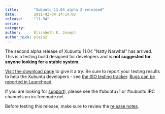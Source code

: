 ```yaml
---
title:       "Xubuntu 11.04 alpha 2 released"
date:        2011-02-04 14:14:08
release:     "11.04"
serie:       
category:    
author:      Elizabeth K. Joseph
author_nick: pleia2
---
```


The second alpha release of Xubuntu 11.04 "Natty Narwhal" has arrived. This is a testing build designed for developers and is **not suggested for anyone looking for a stable system**.

[Visit the download page](http://cdimage.ubuntu.com/xubuntu/releases/11.04/alpha-2/) to give it a try. Be sure to report your testing results to help the Xubuntu developers - see [the ISO testing tracker](http://iso.qa.ubuntu.com/qatracker/build/xubuntu/all). [Bugs can be reported in Launchpad](https://launchpad.net/ubuntu/+filebug/).

If you are looking for [support](/help)), please see the #ubuntu+1 or #xubuntu IRC channels on irc.freenode.net.

Before testing this release, make sure to review the [release notes](http://www.ubuntu.com/testing/natty/alpha2).
